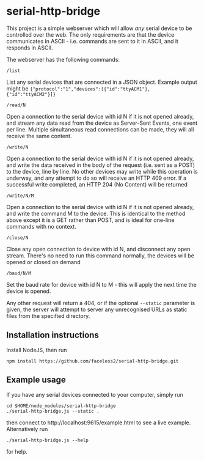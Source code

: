 # serial-http-bridge
This project is a simple webserver which will allow *any* serial device to be controlled over the web.
The only requirements are that the device communicates in ASCII - i.e. commands are sent to it in ASCII, and it responds in ASCII.

The webserver has the following commands:

`/list`

List any serial devices that are connected in a JSON object. Example output might be `{"protocol":"1","devices":[{"id":"ttyACM1"},{"id":"ttyACM2"}]}`
  
`/read/N`

Open a connection to the serial device with id N if it is not opened already, and stream any data read from the device as Server-Sent Events, one event per line.
Multiple simultaneous read connections can be made, they will all receive the same content.
  
`/write/N`

Open a connection to the serial device with id N if it is not opened already, and write the data received in the body of the request (i.e. sent
as a POST) to the device, line by line. No other devices may write while this operation is underway, and any attempt to do so will
receive an HTTP 409 error. If a successful write completed, an HTTP 204 (No Content) will be returned

`/write/N/M`

Open a connection to the serial device with id N if it is not opened already, and write the command M to the device. This is identical
to the method above except it is a GET rather than POST, and is ideal for one-line commands with no context.
  
`/close/N`

Close any open connection to device with id N, and disconnect any open stream. There's no need to run this command normally, the
devices will be opened or closed on demand
  
`/baud/N/M`

Set the baud rate for device with id N to M - this will apply the next time the device is opened.
  
Any other request will return a 404, or if the optional `--static` parameter is given, the server will attempt to server any unrecognised URLs as static files from the specified directory.


## Installation instructions

Install NodeJS, then run

`npm install https://github.com/faceless2/serial-http-bridge.git`

## Example usage

If you have any serial devices connected to your computer, simply run
```
cd $HOME/node_modules/serial-http-bridge
./serial-http-bridge.js --static .
```
then connect to http://localhost:9615/example.html to see a live example. Alternatively run 

```
./serial-http-bridge.js --help
```
for help.

